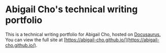 # Abigail Cho's technical writing portfolio

This is a technical writing portfolio for Abigail Cho, hosted on [Docusaurus.](https://docusaurus.io/) You can view the full site at [https://abigail-cho.github.io/](https://abigail-cho.github.io/).